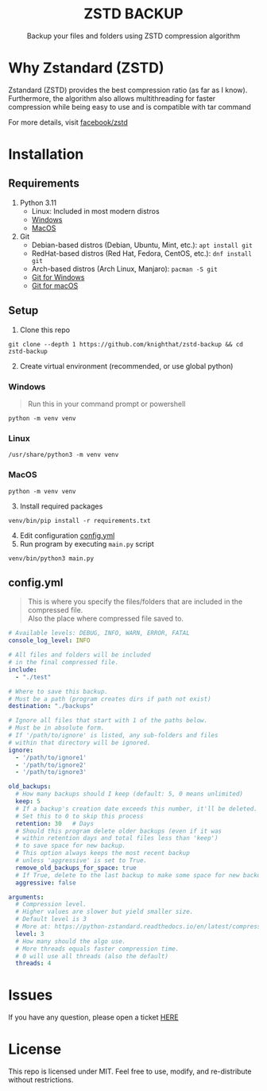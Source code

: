 <h1 align="center">ZSTD BACKUP</h1>
<p align="center">Backup your files and folders using ZSTD compression algorithm</p>

# Why Zstandard (ZSTD)

Zstandard (ZSTD) provides the best compression ratio (as far as I know). \
Furthermore, the algorithm also allows multithreading for faster compression while being easy to use
and is compatible with tar command

For more details, visit [facebook/zstd](https://github.com/facebook/zstd)

# Installation

## Requirements

1. Python 3.11
   - Linux: Included in most modern distros
   - [Windows](https://www.python.org/downloads/windows/)
   - [MacOS](https://www.python.org/downloads/macos/)
2. Git
    * Debian-based distros (Debian, Ubuntu, Mint, etc.): `apt install git`
    * RedHat-based distros (Red Hat, Fedora, CentOS, etc.): `dnf install git`
    * Arch-based distros (Arch Linux, Manjaro): `pacman -S git`
    * [Git for Windows](https://git-scm.com/download/win)
    * [Git for macOS](https://git-scm.com/download/mac)

## Setup

1. Clone this repo

```shell
git clone --depth 1 https://github.com/knighthat/zstd-backup && cd zstd-backup
```

2. Create virtual environment (recommended, or use global python)

### Windows
> Run this in your command prompt or powershell
```shell
python -m venv venv
```
### Linux
```shell
/usr/share/python3 -m venv venv
```
### MacOS
```shell
python -m venv venv
```

3. Install required packages

```shell
venv/bin/pip install -r requirements.txt
```

4. Edit configuration [config.yml](#configyml)
5. Run program by executing `main.py` script

```shell
venv/bin/python3 main.py
```

## config.yml

> This is where you specify the files/folders that are included in the compressed file.  
> Also the place where compressed file saved to.

```yaml
# Available levels: DEBUG, INFO, WARN, ERROR, FATAL
console_log_level: INFO

# All files and folders will be included
# in the final compressed file.
include:
  - "./test"

# Where to save this backup.
# Must be a path (program creates dirs if path not exist)
destination: "./backups"

# Ignore all files that start with 1 of the paths below.
# Must be in absolute form.
# If '/path/to/ignore' is listed, any sub-folders and files
# within that directory will be ignored.
ignore:
  - '/path/to/ignore1'
  - '/path/to/ignore2'
  - '/path/to/ignore3'

old_backups:
  # How many backups should I keep (default: 5, 0 means unlimited)
  keep: 5
  # If a backup's creation date exceeds this number, it'll be deleted.
  # Set this to 0 to skip this process
  retention: 30   # Days
  # Should this program delete older backups (even if it was
  # within retention days and total files less than 'keep')
  # to save space for new backup.
  # This option always keeps the most recent backup
  # unless 'aggressive' is set to True.
  remove_old_backups_for_space: true
  # If True, delete to the last backup to make some space for new backup
  aggressive: false

arguments:
  # Compression level.
  # Higher values are slower but yield smaller size.
  # Default level is 3
  # More at: https://python-zstandard.readthedocs.io/en/latest/compressor.html#zstdcompressor
  level: 3
  # How many should the algo use.
  # More threads equals faster compression time.
  # 0 will use all threads (also the default)
  threads: 4
```

# Issues

If you have any question, please open a ticket [HERE](https://github.com/knighthat/linux-server-backup/issues)

# License

This repo is licensed under MIT. Feel free to use, modify, and re-distribute without restrictions.